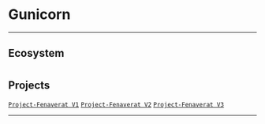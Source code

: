 # Gunicorn

---

## Ecosystem


# 

## Projects
[`Project-Fenaverat V1`](https://github.com/lxRbckl/Project-Fenaverat/blob/V1/README.md)
[`Project-Fenaverat V2`](https://github.com/lxRbckl/Project-Fenaverat/blob/V2/README.md)
[`Project-Fenaverat V3`](https://github.com/lxRbckl/Project-Fenaverat/blob/V3/README.md)

---